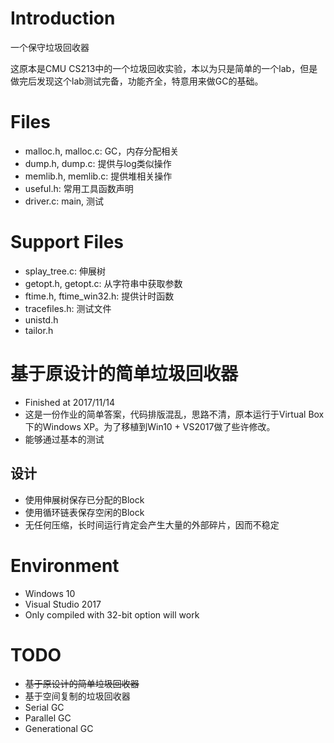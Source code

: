 # Introduction
一个保守垃圾回收器

这原本是CMU CS213中的一个垃圾回收实验，本以为只是简单的一个lab，但是做完后发现这个lab测试完备，功能齐全，特意用来做GC的基础。

# Files
 - malloc.h, malloc.c: GC，内存分配相关
 - dump.h, dump.c: 提供与log类似操作
 - memlib.h, memlib.c: 提供堆相关操作
 - useful.h: 常用工具函数声明
 - driver.c: main, 测试

# Support Files
 - splay_tree.c: 伸展树
 - getopt.h, getopt.c: 从字符串中获取参数
 - ftime.h, ftime_win32.h: 提供计时函数
 - tracefiles.h: 测试文件
 - unistd.h
 - tailor.h

# 基于原设计的简单垃圾回收器
 - Finished at 2017/11/14
 - 这是一份作业的简单答案，代码排版混乱，思路不清，原本运行于Virtual Box下的Windows XP。为了移植到Win10 + VS2017做了些许修改。
 - 能够通过基本的测试
## 设计
 - 使用伸展树保存已分配的Block
 - 使用循环链表保存空闲的Block
 - 无任何压缩，长时间运行肯定会产生大量的外部碎片，因而不稳定

# Environment
 - Windows 10
 - Visual Studio 2017
 - Only compiled with 32-bit option will work

# TODO
 - ~~基于原设计的简单垃圾回收器~~
 - 基于空间复制的垃圾回收器
 - Serial GC
 - Parallel GC
 - Generational GC
